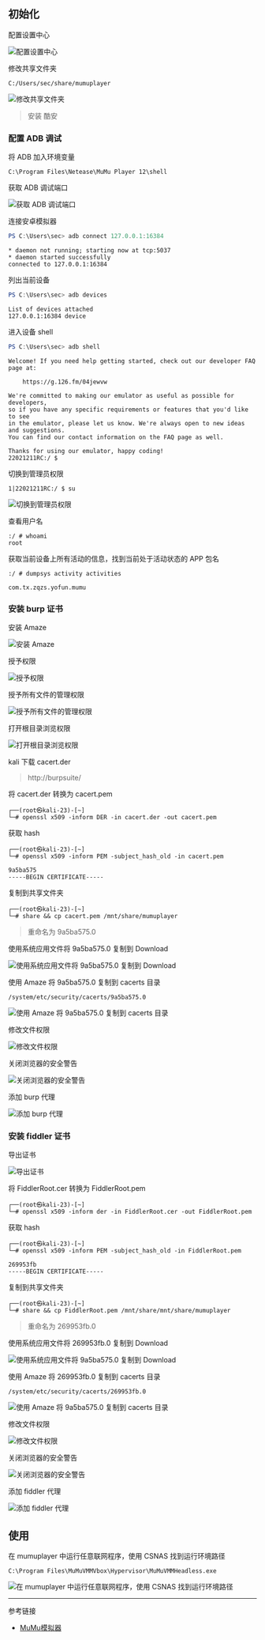 ## 初始化

配置设置中心

![配置设置中心](./../../../../../../images/MuMu%E6%A8%A1%E6%8B%9F%E5%99%A8/%E9%85%8D%E7%BD%AE%E8%AE%BE%E7%BD%AE%E4%B8%AD%E5%BF%83.png)

修改共享文件夹

```
C:/Users/sec/share/mumuplayer
```

![修改共享文件夹](./../../../../../../images/MuMu%E6%A8%A1%E6%8B%9F%E5%99%A8/%E4%BF%AE%E6%94%B9%E5%85%B1%E4%BA%AB%E6%96%87%E4%BB%B6%E5%A4%B9.png)

> 安装 酷安

### 配置 ADB 调试

将 ADB 加入环境变量

```
C:\Program Files\Netease\MuMu Player 12\shell
```

获取 ADB 调试端口

![获取 ADB 调试端口](./../../../../../../images/MuMu%E6%A8%A1%E6%8B%9F%E5%99%A8/%E8%8E%B7%E5%8F%96%20ADB%20%E8%B0%83%E8%AF%95%E7%AB%AF%E5%8F%A3.png)

连接安卓模拟器

```powershell
PS C:\Users\sec> adb connect 127.0.0.1:16384
```

```
* daemon not running; starting now at tcp:5037
* daemon started successfully
connected to 127.0.0.1:16384
```

列出当前设备

```powershell
PS C:\Users\sec> adb devices
```

```
List of devices attached
127.0.0.1:16384 device
```

进入设备 shell

```powershell
PS C:\Users\sec> adb shell
```

```
Welcome! If you need help getting started, check out our developer FAQ page at:

    https://g.126.fm/04jewvw

We're committed to making our emulator as useful as possible for developers,
so if you have any specific requirements or features that you'd like to see
in the emulator, please let us know. We're always open to new ideas and suggestions.
You can find our contact information on the FAQ page as well.

Thanks for using our emulator, happy coding!
22021211RC:/ $
```

切换到管理员权限

```shell
1|22021211RC:/ $ su
```

![切换到管理员权限](./../../../../../../images/MuMu%E6%A8%A1%E6%8B%9F%E5%99%A8/%E5%88%87%E6%8D%A2%E5%88%B0%E7%AE%A1%E7%90%86%E5%91%98%E6%9D%83%E9%99%90.png)

查看用户名

```shell
:/ # whoami
root
```

获取当前设备上所有活动的信息，找到当前处于活动状态的  APP 包名

```shell
:/ # dumpsys activity activities
```

```
com.tx.zqzs.yofun.mumu
```

### 安装 burp 证书

安装 Amaze

![安装 Amaze](./../../../../../../images/MuMu%E6%A8%A1%E6%8B%9F%E5%99%A8/%E5%AE%89%E8%A3%85%20Amaze.png)

授予权限

![授予权限](./../../../../../../images/MuMu%E6%A8%A1%E6%8B%9F%E5%99%A8/%E6%8E%88%E4%BA%88%E6%9D%83%E9%99%90.png)

授予所有文件的管理权限

![授予所有文件的管理权限](./../../../../../../images/MuMu%E6%A8%A1%E6%8B%9F%E5%99%A8/%E6%8E%88%E4%BA%88%E6%89%80%E6%9C%89%E6%96%87%E4%BB%B6%E7%9A%84%E7%AE%A1%E7%90%86%E6%9D%83%E9%99%90.png)

打开根目录浏览权限

![打开根目录浏览权限](./../../../../../../images/MuMu%E6%A8%A1%E6%8B%9F%E5%99%A8/%E6%89%93%E5%BC%80%E6%A0%B9%E7%9B%AE%E5%BD%95%E6%B5%8F%E8%A7%88%E6%9D%83%E9%99%90.png)

kali 下载 cacert.der

> http://burpsuite/

将 cacert.der 转换为 cacert.pem

```shell
┌──(root㉿kali-23)-[~]
└─# openssl x509 -inform DER -in cacert.der -out cacert.pem
```

获取 hash

```shell
┌──(root㉿kali-23)-[~]
└─# openssl x509 -inform PEM -subject_hash_old -in cacert.pem
```

```
9a5ba575
-----BEGIN CERTIFICATE-----
```

复制到共享文件夹

```shell
┌──(root㉿kali-23)-[~]
└─# share && cp cacert.pem /mnt/share/mumuplayer
```

> 重命名为 9a5ba575.0

使用系统应用文件将 9a5ba575.0 复制到 Download

![使用系统应用文件将 9a5ba575.0 复制到 Download](./../../../../../../images/MuMu%E6%A8%A1%E6%8B%9F%E5%99%A8/%E4%BD%BF%E7%94%A8%E7%B3%BB%E7%BB%9F%E5%BA%94%E7%94%A8%E6%96%87%E4%BB%B6%E5%B0%86%209a5ba575.0%20%E5%A4%8D%E5%88%B6%E5%88%B0%20Download.png)

使用 Amaze 将 9a5ba575.0 复制到 cacerts 目录

```
/system/etc/security/cacerts/9a5ba575.0
```

![使用 Amaze 将 9a5ba575.0 复制到 cacerts 目录](./../../../../../../images/MuMu%E6%A8%A1%E6%8B%9F%E5%99%A8/%E4%BD%BF%E7%94%A8%20Amaze%20%E5%B0%86%209a5ba575.0%20%E5%A4%8D%E5%88%B6%E5%88%B0%20cacerts%20%E7%9B%AE%E5%BD%95.png)

修改文件权限

![修改文件权限](./../../../../../../images/MuMu%E6%A8%A1%E6%8B%9F%E5%99%A8/%E4%BF%AE%E6%94%B9%E6%96%87%E4%BB%B6%E6%9D%83%E9%99%90.png)

关闭浏览器的安全警告

![关闭浏览器的安全警告](./../../../../../../images/MuMu%E6%A8%A1%E6%8B%9F%E5%99%A8/%E5%85%B3%E9%97%AD%E6%B5%8F%E8%A7%88%E5%99%A8%E7%9A%84%E5%AE%89%E5%85%A8%E8%AD%A6%E5%91%8A.png)

添加 burp 代理

![添加 burp 代理](./../../../../../../images/MuMu%E6%A8%A1%E6%8B%9F%E5%99%A8/%E6%B7%BB%E5%8A%A0%20burp%20%E4%BB%A3%E7%90%86.png)

### 安装 fiddler 证书

导出证书

![导出证书](./../../../../../../images/MuMu%E6%A8%A1%E6%8B%9F%E5%99%A8/%E5%AF%BC%E5%87%BA%E8%AF%81%E4%B9%A6.png)

将 FiddlerRoot.cer 转换为 FiddlerRoot.pem

```shell
┌──(root㉿kali-23)-[~]
└─# openssl x509 -inform der -in FiddlerRoot.cer -out FiddlerRoot.pem
```

获取 hash

```shell
┌──(root㉿kali-23)-[~]
└─# openssl x509 -inform PEM -subject_hash_old -in FiddlerRoot.pem
```

```
269953fb
-----BEGIN CERTIFICATE-----
```

复制到共享文件夹

```shell
┌──(root㉿kali-23)-[~]
└─# share && cp FiddlerRoot.pem /mnt/share/mnt/share/mumuplayer
```

> 重命名为 269953fb.0

使用系统应用文件将 269953fb.0 复制到 Download

![使用系统应用文件将 9a5ba575.0 复制到 Download](./../../../../../../images/MuMu%E6%A8%A1%E6%8B%9F%E5%99%A8/%E4%BD%BF%E7%94%A8%E7%B3%BB%E7%BB%9F%E5%BA%94%E7%94%A8%E6%96%87%E4%BB%B6%E5%B0%86%209a5ba575.0%20%E5%A4%8D%E5%88%B6%E5%88%B0%20Download.png)

使用 Amaze 将 269953fb.0 复制到 cacerts 目录

```
/system/etc/security/cacerts/269953fb.0
```

![使用 Amaze 将 9a5ba575.0 复制到 cacerts 目录](./../../../../../../images/MuMu%E6%A8%A1%E6%8B%9F%E5%99%A8/%E4%BD%BF%E7%94%A8%20Amaze%20%E5%B0%86%209a5ba575.0%20%E5%A4%8D%E5%88%B6%E5%88%B0%20cacerts%20%E7%9B%AE%E5%BD%95.png)

修改文件权限

![修改文件权限](./../../../../../../images/MuMu%E6%A8%A1%E6%8B%9F%E5%99%A8/%E4%BF%AE%E6%94%B9%E6%96%87%E4%BB%B6%E6%9D%83%E9%99%90.png)

关闭浏览器的安全警告

![关闭浏览器的安全警告](./../../../../../../images/MuMu%E6%A8%A1%E6%8B%9F%E5%99%A8/%E5%85%B3%E9%97%AD%E6%B5%8F%E8%A7%88%E5%99%A8%E7%9A%84%E5%AE%89%E5%85%A8%E8%AD%A6%E5%91%8A.png)

添加 fiddler 代理

![添加 fiddler 代理](./../../../../../../images/MuMu%E6%A8%A1%E6%8B%9F%E5%99%A8/%E6%B7%BB%E5%8A%A0%20fiddler%20%E4%BB%A3%E7%90%86.png)

## 使用

在 mumuplayer 中运行任意联网程序，使用 CSNAS 找到运行环境路径

```
C:\Program Files\MuMuVMMVbox\Hypervisor\MuMuVMMHeadless.exe
```

![在 mumuplayer 中运行任意联网程序，使用 CSNAS 找到运行环境路径](./../../../../../../images/MuMu%E6%A8%A1%E6%8B%9F%E5%99%A8/%E5%9C%A8%20mumuplayer%20%E4%B8%AD%E8%BF%90%E8%A1%8C%E4%BB%BB%E6%84%8F%E8%81%94%E7%BD%91%E7%A8%8B%E5%BA%8F%EF%BC%8C%E4%BD%BF%E7%94%A8%20CSNAS%20%E6%89%BE%E5%88%B0%E8%BF%90%E8%A1%8C%E7%8E%AF%E5%A2%83%E8%B7%AF%E5%BE%84.png)

---

参考链接

- [MuMu模拟器](https://mumu.163.com/)
